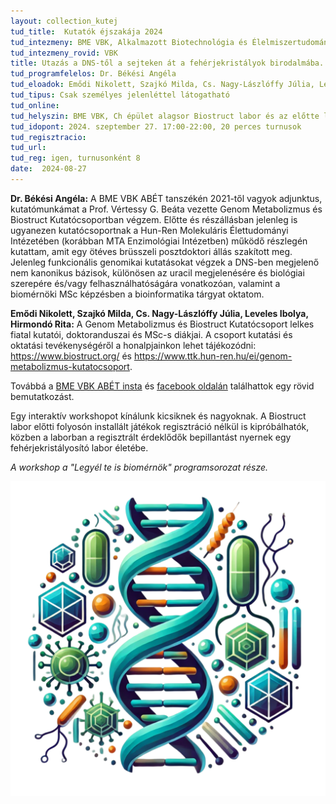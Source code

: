 ```yaml
---
layout: collection_kutej
tud_title:  Kutatók éjszakája 2024
tud_intezmeny: BME VBK, Alkalmazott Biotechnológia és Élelmiszertudományi Tanszék
tud_intezmeny_rovid: VBK
title: Utazás a DNS-től a sejteken át a fehérjekristályok birodalmába.
tud_programfelelos: Dr. Békési Angéla
tud_eloadok: Emődi Nikolett, Szajkó Milda, Cs. Nagy-Lászlóffy Júlia, Leveles Ibolya, Hirmondó Rita
tud_tipus: Csak személyes jelenléttel látogatható
tud_online: 
tud_helyszin: BME VBK, Ch épület alagsor Biostruct labor és az előtte lévő folyosó (1111 Budapest, Szent Gellért tér 4.)
tud_idopont: 2024. szeptember 27. 17:00-22:00, 20 perces turnusok
tud_regisztracio: 
tud_url: 
tud_reg: igen, turnusonként 8
date:  2024-08-27
---
```


**Dr. Békési Angéla:** A BME VBK ABÉT tanszékén 2021-től vagyok adjunktus, kutatómunkámat a Prof. Vértessy G. Beáta vezette Genom Metabolizmus és Biostruct Kutatócsoportban végzem. Előtte és részállásban jelenleg is ugyanezen kutatócsoportnak a Hun-Ren Molekuláris Élettudományi Intézetében (korábban MTA Enzimológiai Intézetben) működő részlegén kutattam, amit egy ötéves brüsszeli posztdoktori állás szakított meg. Jelenleg funkcionális genomikai kutatásokat végzek a DNS-ben megjelenő nem kanonikus bázisok, különösen az uracil megjelenésére és biológiai szerepére és/vagy felhasználhatóságára vonatkozóan, valamint a biomérnöki MSc képzésben a bioinformatika tárgyat oktatom.


**Emődi Nikolett, Szajkó Milda, Cs. Nagy-Lászlóffy Júlia, Leveles Ibolya, Hirmondó Rita:**
A Genom Metabolizmus és Biostruct Kutatócsoport lelkes fiatal kutatói, doktoranduszai és MSc-s diákjai. A csoport kutatási és oktatási tevékenységéről a honalpjainkon lehet tájékozódni: https://www.biostruct.org/ és https://www.ttk.hun-ren.hu/ei/genom-metabolizmus-kutatocsoport. 

Továbbá a [BME VBK ABÉT insta](https://www.instagram.com/p/C_fSLQoovmX/?igsh=cXBjZ2pkdXh1bDJq) és [facebook oldalán](https://www.facebook.com/share/p/iwCxi83ubJKME1Mr/) találhattok egy rövid bemutatkozást.


Egy interaktív workshopot kínálunk kicsiknek és nagyoknak. A Biostruct labor előtti folyosón installált játékok regisztráció nélkül is kipróbálhatók, közben a laborban a regisztrált érdeklődők bepillantást nyernek egy fehérjekristályosító labor életébe. 

*A workshop a "Legyél te is biomérnök" programsorozat része.* 

![Utazás a DNS-től a sejteken át a fehérjekristályok birodalmába.](../2024/images/utazas-a-dns-tol-a-sejteken-at-a-feherjekristalyok-birodalmaba.png)
